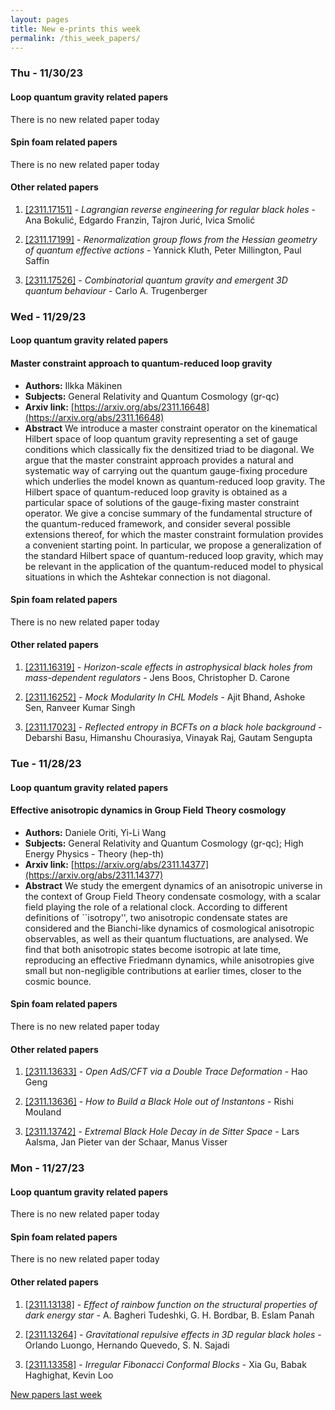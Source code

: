 ```yaml
---
layout: pages
title: New e-prints this week
permalink: /this_week_papers/
---
```




### Thu - 11/30/23

#### Loop quantum gravity related papers

There is no new related paper today 

#### Spin foam related papers

There is no new related paper today 



#### Other related papers

1. [[2311.17151]](https://arxiv.org/abs/2311.17151) - *Lagrangian reverse engineering for regular black holes* - Ana Bokulić, Edgardo Franzin, Tajron Jurić, Ivica Smolić

1. [[2311.17199]](https://arxiv.org/abs/2311.17199) - *Renormalization group flows from the Hessian geometry of quantum  effective actions* - Yannick Kluth, Peter Millington, Paul Saffin

1. [[2311.17526]](https://arxiv.org/abs/2311.17526) - *Combinatorial quantum gravity and emergent 3D quantum behaviour* - Carlo A. Trugenberger



### Wed - 11/29/23

#### Loop quantum gravity related papers

#### **Master constraint approach to quantum-reduced loop gravity**
 - **Authors:** Ilkka Mäkinen
 - **Subjects:** General Relativity and Quantum Cosmology (gr-qc)
 - **Arxiv link:** [https://arxiv.org/abs/2311.16648](https://arxiv.org/abs/2311.16648)
 - **Abstract**
 We introduce a master constraint operator on the kinematical Hilbert space of loop quantum gravity representing a set of gauge conditions which classically fix the densitized triad to be diagonal. We argue that the master constraint approach provides a natural and systematic way of carrying out the quantum gauge-fixing procedure which underlies the model known as quantum-reduced loop gravity. The Hilbert space of quantum-reduced loop gravity is obtained as a particular space of solutions of the gauge-fixing master constraint operator. We give a concise summary of the fundamental structure of the quantum-reduced framework, and consider several possible extensions thereof, for which the master constraint formulation provides a convenient starting point. In particular, we propose a generalization of the standard Hilbert space of quantum-reduced loop gravity, which may be relevant in the application of the quantum-reduced model to physical situations in which the Ashtekar connection is not diagonal. 

#### Spin foam related papers

There is no new related paper today 



#### Other related papers

1. [[2311.16319]](https://arxiv.org/abs/2311.16319) - *Horizon-scale effects in astrophysical black holes from mass-dependent  regulators* - Jens Boos, Christopher D. Carone

1. [[2311.16252]](https://arxiv.org/abs/2311.16252) - *Mock Modularity In CHL Models* - Ajit Bhand, Ashoke Sen, Ranveer Kumar Singh

1. [[2311.17023]](https://arxiv.org/abs/2311.17023) - *Reflected entropy in BCFTs on a black hole background* - Debarshi Basu, Himanshu Chourasiya, Vinayak Raj, Gautam Sengupta



### Tue - 11/28/23

#### Loop quantum gravity related papers

#### **Effective anisotropic dynamics in Group Field Theory cosmology**
 - **Authors:** Daniele Oriti, Yi-Li Wang
 - **Subjects:** General Relativity and Quantum Cosmology (gr-qc); High Energy Physics - Theory (hep-th)
 - **Arxiv link:** [https://arxiv.org/abs/2311.14377](https://arxiv.org/abs/2311.14377)
 - **Abstract**
 We study the emergent dynamics of an anisotropic universe in the context of Group Field Theory condensate cosmology, with a scalar field playing the role of a relational clock. According to different definitions of ``isotropy'', two anisotropic condensate states are considered and the Bianchi-like dynamics of cosmological anisotropic observables, as well as their quantum fluctuations, are analysed. We find that both anisotropic states become isotropic at late time, reproducing an effective Friedmann dynamics, while anisotropies give small but non-negligible contributions at earlier times, closer to the cosmic bounce. 

#### Spin foam related papers

There is no new related paper today 



#### Other related papers

1. [[2311.13633]](https://arxiv.org/abs/2311.13633) - *Open AdS/CFT via a Double Trace Deformation* - Hao Geng

1. [[2311.13636]](https://arxiv.org/abs/2311.13636) - *How to Build a Black Hole out of Instantons* - Rishi Mouland

1. [[2311.13742]](https://arxiv.org/abs/2311.13742) - *Extremal Black Hole Decay in de Sitter Space* - Lars Aalsma, Jan Pieter van der Schaar, Manus Visser



### Mon - 11/27/23

#### Loop quantum gravity related papers

There is no new related paper today 

#### Spin foam related papers

There is no new related paper today 



#### Other related papers

1. [[2311.13138]](https://arxiv.org/abs/2311.13138) - *Effect of rainbow function on the structural properties of dark energy  star* - A. Bagheri Tudeshki, G. H. Bordbar, B. Eslam Panah

1. [[2311.13264]](https://arxiv.org/abs/2311.13264) - *Gravitational repulsive effects in 3D regular black holes* - Orlando Luongo, Hernando Quevedo, S. N. Sajadi

1. [[2311.13358]](https://arxiv.org/abs/2311.13358) - *Irregular Fibonacci Conformal Blocks* - Xia Gu, Babak Haghighat, Kevin Loo






[New papers last week]({{site.url}}/archived/weekly/pre-prints/2023/11/27/archived_weekly_papers.html)